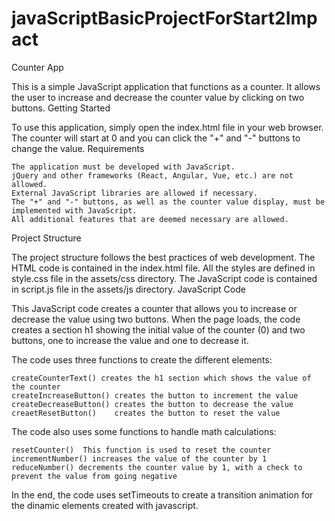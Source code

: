 # javaScriptBasicProjectForStart2Impact
Counter App

This is a simple JavaScript application that functions as a counter. It allows the user to increase and decrease the counter value by clicking on two buttons.
Getting Started

To use this application, simply open the index.html file in your web browser. The counter will start at 0 and you can click the "+" and "-" buttons to change the value.
Requirements

    The application must be developed with JavaScript.
    jQuery and other frameworks (React, Angular, Vue, etc.) are not allowed.
    External JavaScript libraries are allowed if necessary.
    The "+" and "-" buttons, as well as the counter value display, must be implemented with JavaScript.
    All additional features that are deemed necessary are allowed.

Project Structure

The project structure follows the best practices of web development. The HTML code is contained in the index.html file. All the styles are defined in style.css file in the assets/css directory. The JavaScript code is contained in script.js file in the assets/js directory.
JavaScript Code

This JavaScript code creates a counter that allows you to increase or decrease the value using two buttons. When the page loads, the code creates a section h1 showing the initial value of the counter (0) and two buttons, one to increase the value and one to decrease it.

The code uses three functions to create the different elements:

    createCounterText() creates the h1 section which shows the value of the counter
    createIncreaseButton() creates the button to increment the value
    createDecreaseButton() creates the button to decrease the value
    creaetResetButton()    creates the button to reset the value
The code also uses some functions to handle math calculations:

    resetCounter()  This function is used to reset the counter
    incrementNumber() increases the value of the counter by 1
    reduceNumber() decrements the counter value by 1, with a check to prevent the value from going negative

In the end, the code uses setTimeouts to create a transition animation for the dinamic elements created with javascript.
